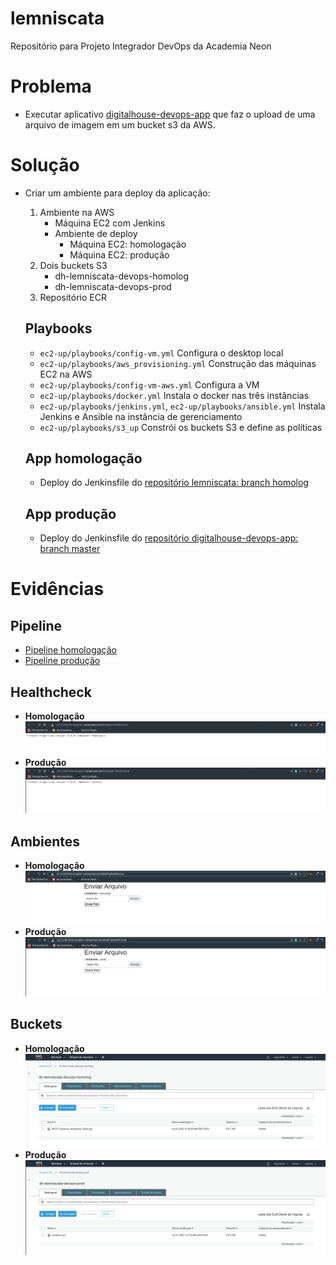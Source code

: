 # lemniscata
Repositório para Projeto Integrador DevOps da Academia Neon

# Problema
* Executar aplicativo [digitalhouse-devops-app](https://github.com/nkgushiken/digitalhouse-devops-app) que faz o upload de uma arquivo de imagem em um bucket s3 da AWS.

# Solução
* Criar um ambiente para deploy da aplicação:
    1) Ambiente na AWS
        * Máquina EC2 com Jenkins
        * Ambiente de deploy
            * Máquina EC2: homologação
            * Máquina EC2: produção
    2) Dois buckets S3
        * dh-lemniscata-devops-homolog
        * dh-lemniscata-devops-prod
    3) Repositório ECR

    ## Playbooks
    * `ec2-up/playbooks/config-vm.yml`
        Configura o desktop local
    * `ec2-up/playbooks/aws_provisioning.yml`
        Construção das máquinas EC2 na AWS
    * `ec2-up/playbooks/config-vm-aws.yml`
        Configura a VM
    * `ec2-up/playbooks/docker.yml`
        Instala o docker nas três instâncias
    * `ec2-up/playbooks/jenkins.yml`, `ec2-up/playbooks/ansible.yml`
        Instala Jenkins e Ansible na instância de gerenciamento
    * `ec2-up/playbooks/s3_up`
        Constrói os buckets S3 e define as políticas
    
    ## App homologação
    * Deploy do Jenkinsfile do [repositório lemniscata: branch homolog](https://github.com/nkgushiken/lemniscata/tree/homolog)
    ## App produção
    * Deploy do Jenkinsfile do [repositório digitalhouse-devops-app: branch master](https://github.com/nkgushiken/digitalhouse-devops-app)

# Evidências
## Pipeline
* [Pipeline homologação](https://github.com/nkgushiken/lemniscata/blob/master/output/consoleText_pipeline_homolog.txt)
* [Pipeline produção](https://github.com/nkgushiken/lemniscata/blob/master/output/consoleText_pipeline_prod.txt)
## Healthcheck
* **Homologação**
![Healthcheck homologação](https://github.com/nkgushiken/lemniscata/blob/master/output/healthcheck_homolog_print.png)
* **Produção**
![Healthcheck produção](https://github.com/nkgushiken/lemniscata/blob/master/output/healthcheck_prod_print.png)
## Ambientes
* **Homologação**
![Ambiente homologação](https://github.com/nkgushiken/lemniscata/blob/master/output/env_homolog_print.png)
* **Produção**
![Ambiente produção](https://github.com/nkgushiken/lemniscata/blob/master/output/env_prod_print.png)
## Buckets
* **Homologação**
![Bucket homologação](https://github.com/nkgushiken/lemniscata/blob/master/output/bucket_homolog_print.png)
* **Produção**
![Bucket produção](https://github.com/nkgushiken/lemniscata/blob/master/output/bucket_prod_print.png)

